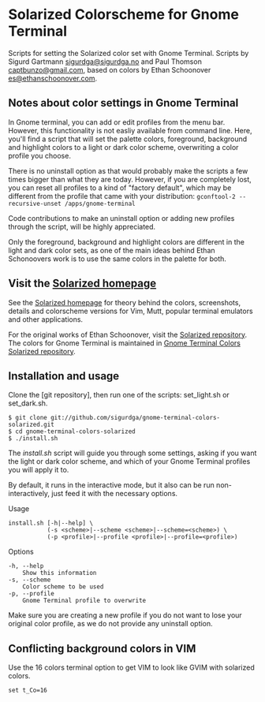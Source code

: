 Solarized Colorscheme for Gnome Terminal
========================================

Scripts for setting the Solarized color set with Gnome Terminal. Scripts by
Sigurd Gartmann <sigurdga@sigurdga.no> and Paul Thomson <captbunzo@gmail.com>,
based on colors by Ethan Schoonover <es@ethanschoonover.com>.

Notes about color settings in Gnome Terminal
--------------------------------------------

In Gnome terminal, you can add or edit profiles from the menu bar. However,
this functionality is not easliy available from command line.  Here, you'll
find a script that will set the palette colors, foreground, background and
highlight colors to a light or dark color scheme, overwriting a color profile
you choose.

There is no uninstall option as that would probably make the scripts a few
times bigger than what they are today. However, if you are completely lost, you
can reset all profiles to a kind of "factory default", which may be different
from the profile that came with your distribution:
`gconftool-2 --recursive-unset /apps/gnome-terminal`

Code contributions to make an uninstall option or adding new profiles through
the script, will be highly appreciated.

Only the foreground, background and highlight colors are different in the light
and dark color sets, as one of the main ideas behind Ethan Schonoovers work is
to use the same colors in the palette for both.

Visit the [Solarized homepage]
------------------------------

See the [Solarized homepage] for theory behind the colors, screenshots, details
and colorscheme versions for Vim, Mutt, popular terminal emulators and other
applications.

For the original works of Ethan Schoonover, visit the [Solarized repository].
The colors for Gnome Terminal is maintained in [Gnome Terminal Colors Solarized
repository].

Installation and usage
----------------------

Clone the [git repository], then run one of the scripts: set_light.sh or
set_dark.sh.

    $ git clone git://github.com/sigurdga/gnome-terminal-colors-solarized.git
    $ cd gnome-terminal-colors-solarized
    $ ./install.sh

The _install.sh_ script will guide you through some settings, asking if you
want the light or dark color scheme, and which of your Gnome Terminal profiles
you will apply it to.

By default, it runs in the interactive mode, but it also can be run
non-interactively, just feed it with the necessary options.

Usage

    install.sh [-h|--help] \
               (-s <scheme>|--scheme <scheme>|--scheme=<scheme>) \
               (-p <profile>|--profile <profile>|--profile=<profile>)

Options

    -h, --help
        Show this information
    -s, --scheme
        Color scheme to be used
    -p, --profile
        Gnome Terminal profile to overwrite

Make sure you are creating a new profile if you do not want to lose your
original color profile, as we do not provide any uninstall option.

Conflicting background colors in VIM
------------------------------------

Use the 16 colors terminal option to get VIM to look like GVIM with solarized
colors.

    set t_Co=16


[Solarized homepage]:   http://ethanschoonover.com/solarized
[Solarized repository]: https://github.com/altercation/solarized
[Gnome Terminal Colors Solarized repository]: https://github.com/sigurdga/gnome-terminal-colors-solarized
